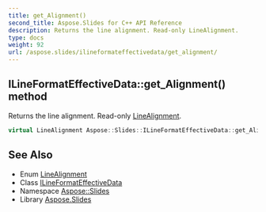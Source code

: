 ```yaml
---
title: get_Alignment()
second_title: Aspose.Slides for C++ API Reference
description: Returns the line alignment. Read-only LineAlignment.
type: docs
weight: 92
url: /aspose.slides/ilineformateffectivedata/get_alignment/
---
```

## ILineFormatEffectiveData::get_Alignment() method


Returns the line alignment. Read-only [LineAlignment](../../linealignment/).

```cpp
virtual LineAlignment Aspose::Slides::ILineFormatEffectiveData::get_Alignment()=0
```

## See Also

* Enum [LineAlignment](../../linealignment/)
* Class [ILineFormatEffectiveData](../)
* Namespace [Aspose::Slides](../../)
* Library [Aspose.Slides](../../../)